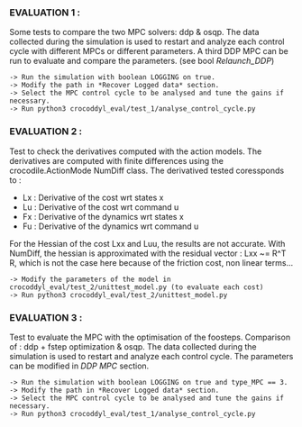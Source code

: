 ### EVALUATION 1 : 

Some tests to compare the two MPC solvers: ddp & osqp. The data collected during the simulation is used to restart and analyze each control cycle with different MPCs or different parameters. A third DDP MPC can be run to evaluate and compare the parameters. (see bool *Relaunch_DDP*)

    -> Run the simulation with boolean LOGGING on true.
    -> Modify the path in *Recover Logged data* section.
    -> Select the MPC control cycle to be analysed and tune the gains if necessary.
    -> Run python3 crocoddyl_eval/test_1/analyse_control_cycle.py


### EVALUATION 2 :

Test to check the derivatives computed with the action models. The derivatives are computed with finite differences using the crocodile.ActionMode NumDiff class. The derivatived tested coressponds to :

- Lx : Derivative of the cost wrt states x
- Lu : Derivative of the cost wrt command u
- Fx : Derivative of the dynamics wrt states x
- Fu : Derivative of the dynamics wrt command u

For the Hessian of the cost Lxx and Luu, the results are not accurate. With NumDiff, the hessian is approximated with the residual vector : Lxx ~= R^T R, which is not the case here because of the friction cost, non linear terms...

    -> Modify the parameters of the model in crocoddyl_eval/test_2/unittest_model.py (to evaluate each cost)
    -> Run python3 crocoddyl_eval/test_2/unittest_model.py


### EVALUATION 3 : 

Test to evaluate the MPC with the optimisation of the foosteps. Comparison of : ddp + fstep optimization & osqp. The data collected during the simulation is used to restart and analyze each control cycle. The parameters can be modified in *DDP MPC* section.

    -> Run the simulation with boolean LOGGING on true and type_MPC == 3.
    -> Modify the path in *Recover Logged data* section.
    -> Select the MPC control cycle to be analysed and tune the gains if necessary.
    -> Run python3 crocoddyl_eval/test_1/analyse_control_cycle.py

